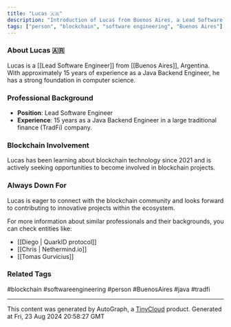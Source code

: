 ```yaml
---
title: "Lucas 🇦🇷"
description: "Introduction of Lucas from Buenos Aires, a Lead Software Engineer with a background in computer science and blockchain technology."
tags: ["person", "blockchain", "software engineering", "Buenos Aires"]
---
```


### About Lucas 🇦🇷
Lucas is a [[Lead Software Engineer]] from [[Buenos Aires]], Argentina. With approximately 15 years of experience as a Java Backend Engineer, he has a strong foundation in computer science. 

### Professional Background
- **Position**: Lead Software Engineer
- **Experience**: 15 years as a Java Backend Engineer in a large traditional finance (TradFi) company.

### Blockchain Involvement
Lucas has been learning about blockchain technology since 2021 and is actively seeking opportunities to become involved in blockchain projects.

### Always Down For
Lucas is eager to connect with the blockchain community and looks forward to contributing to innovative projects within the ecosystem.

For more information about similar professionals and their backgrounds, you can check entities like:
- [[Diego | QuarkID protocol]]
- [[Chris | Nethermind.io]]
- [[Tomas Gurvicius]]
  
### Related Tags
#blockchain #softwareengineering #person #BuenosAires #java #tradfi

---
This content was generated by AutoGraph, a [TinyCloud](https://tinycloud.xyz/) product.
Generated at Fri, 23 Aug 2024 20:58:27 GMT